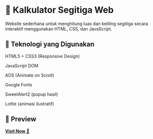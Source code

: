 # 📐 Kalkulator Segitiga Web

Website sederhana untuk menghitung luas dan keliling segitiga secara interaktif menggunakan HTML, CSS, dan JavaScript.

## 🚀 Teknologi yang Digunakan
HTML5 + CSS3 (Responsive Design)

JavaScript DOM

AOS (Animate on Scroll)

Google Fonts

SweetAlert2 (popup hasil)

Lottie (animasi ilustratif)

## 📸 Preview

<a href="https://revou-fundamental-course.github.io/16-jun-25-rayhanazy/" target="_blank">**Visit Now** 🚀</a>
